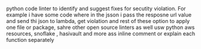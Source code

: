 python code linter to identify and suggest fixes for secutity violation. For example i have some code where in the jsson
i pass the resposne url value and send thi json to lambda, get violation and rest of these
option to apply one file or package, sahre other open source linters as well
usw python aws resources, snoflake , hasivault and more
ass inline comment or explain each function separately